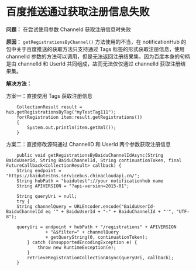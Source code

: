 <properties
	pageTitle="百度推送通过获取注册信息失败"
	description="介绍如何解决百度推送过程中的注册问题。"
	services="notification-hub"
	documentationCenter=""
	authors=""
	manager=""
	editor=""
	tags="通知中心,百度推送,注册信息"/>

<tags
	ms.service="notification-hub"
	ms.date="10/126/2016"
	wacn.date="10/126/2016"/>

# 百度推送通过获取注册信息失败 #

**问题：** 在尝试使用参数 ChanneId 获取注册信息时失败

**原因：** `getRegistrationsByChannel()` 方法使用的不当，在 notificationHub 的包中关于百度推送的获取方法只支持通过 Tags 标签的形式获取注册信息，使用 channelId 参数的方法可以调用，但是无法返回注册结果集，因为百度本身的句柄是由 channelId 和 UserId 共同组成，故而无法仅仅通过 channelId 获取注册结果集。

**解决方法：**

方案一：直接使用 Tags 获取注册信息

		CollectionResult result = hub.getRegistrationsByTag("myTestTag111");
		for(Registration item:result.getRegistrations())
		{
		    System.out.println(item.getXml());
		}

方案二：直接修改源码通过 ChannelID 和 UserId 两个参数获取注册信息

		public void getRegistrationsByBaiduChannelIdAsync(String BaiduUserId, String BaiduChannelId, String continuationToken, final FutureCallback<CollectionResult> callback) {
		String endpoint = "https://baidutestns.servicebus.chinacloudapi.cn/";
		String hubPath = "baidutest";//your notificationhub name
		String APIVERSION = "?api-version=2015-01";
		
		String queryUri = null;
		try {
		String channelQuery = URLEncoder.encode("BaiduUserId-BaiduChannelId eq '" + BaiduUserId + "-" + BaiduChannelId + "'", "UTF-8");
		
		queryUri = endpoint + hubPath + "/registrations" + APIVERSION
		           + "&$filter=" + channelQuery
		           + getQueryString(0, continuationToken);
			} catch (UnsupportedEncodingException e) {
				throw new RuntimeException(e);
			}
			retrieveRegistrationCollectionAsync(queryUri, callback);
		}

